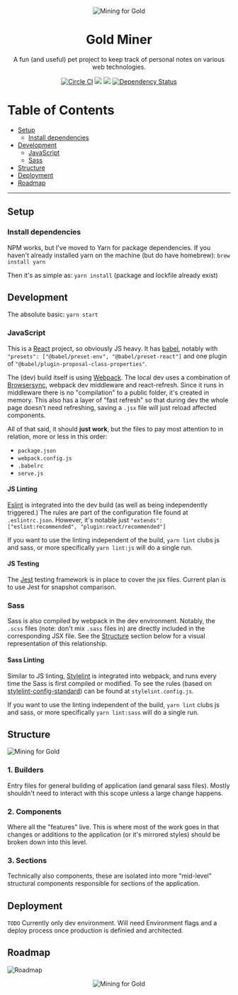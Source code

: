 <p align="center"><img src="https://rawgithub.com/jadef/gold-miner/master/docs/images/logo-crest.svg" alt="Mining for Gold" /></p>

<h1 align="center">Gold Miner</h1>

<p align="center">A fun (and useful) pet project to keep track of personal notes on various web technologies.</p>

<p align="center"><a href="https://circleci.com/gh/jadef/gold-miner"><img src="https://img.shields.io/circleci/project/github/jadef/gold-miner.svg" alt="Circle CI" /></a> <a href="https://david-dm.org/jadef/gold-miner" title="dependencies status"><img src="https://david-dm.org/jadef/gold-miner/status.svg"/></a> <a href="https://david-dm.org/jadef/gold-miner?type=dev" title="devDependencies status"><img src="https://david-dm.org/jadef/gold-miner/dev-status.svg"/></a> <a href="https://github.com/jadef/gold-miner/releases/latest"><img src="https://img.shields.io/github/release/jadef/gold-miner/all.svg" alt="Dependency Status" /></a></p>

# Table of Contents

* [Setup](#setup)
  * [Install dependencies](#install-dependencies)
* [Development](#development)
  * [JavaScript](#javascript)
  * [Sass](#sass)
* [Structure](#structure)
* [Deployment](#deployment)
* [Roadmap](#roadmap)

----

## Setup

### Install dependencies

NPM works, but I've moved to Yarn for package dependencies. If you haven't already installed yarn on the machine (but do have homebrew): `brew install yarn`

Then it's as simple as: `yarn install` (package and lockfile already exist)

## Development

The absolute basic: `yarn start`

### JavaScript

This is a [React](https://facebook.github.io/react/) project, so obviously JS heavy. It has [babel](http://babeljs.io/), notably with `"presets": ["@babel/preset-env", "@babel/preset-react"]` and one plugin of `"@babel/plugin-proposal-class-properties"`.

The (dev) build itself is using [Webpack](https://webpack.js.org/). The local dev uses a combination of [Browsersync](https://www.browsersync.io/), webpack dev middleware and react-refresh. Since it runs in middleware there is no "compilation" to a public folder, it's created in memory. This also has a layer of "fast refresh" so that during dev the whole page doesn't need refreshing, saving a `.jsx` file will just reload affected components.

All of that said, it should **just work**, but the files to pay most attention to in relation, more or less in this order:

- `package.json`
- `webpack.config.js`
- `.babelrc`
- `serve.js`


#### JS Linting

[Eslint](http://eslint.org/) is integrated into the dev build (as well as being independently triggered.) The rules are part of the configuration file found at `.eslintrc.json`. However, it's notable just `"extends": ["eslint:recommended", "plugin:react/recommended"]`

If you want to use the linting independent of the build, `yarn lint` clubs js and sass, or more specifically `yarn lint:js` will do a single run.

#### JS Testing

The [Jest](https://jestjs.io/) testing framework is in place to cover the jsx files. Current plan is to use Jest for snapshot comparison.

### Sass

Sass is also compiled by webpack in the dev environment. Notably, the `.scss` files (note: don't mix `.sass` files in) are directly included in the corresponding JSX file. See the [Structure](#structure) section below for a visual representation of this relationship.

#### Sass Linting

Similar to JS linting, [Stylelint](https://stylelint.io/) is integrated into webpack, and runs every time the Sass is first compiled or modified. To see the rules (based on [stylelint-config-standard](https://github.com/stylelint/stylelint-config-standard)) can be found at `stylelint.config.js`. 

If you want to use the linting independent of the build, `yarn lint` clubs js and sass, or more specifically `yarn lint:sass` will do a single run.

## Structure

![Mining for Gold](https://rawgithub.com/jadef/gold-miner/master/docs/images/component-structure.png)

### 1. Builders

Entry files for general building of application (and genaral sass files). Mostly shouldn't need to interact with this scope unless a large change happens.

### 2. Components

Where all the "features" live. This is where most of the work goes in that changes or additions to the application (or it's mirrored styles) should be broken down into this level.

### 3. Sections

Technically also components, these are isolated into more "mid-level" structural components responsible for sections of the application.

## Deployment

`TODO` Currently only dev environment. Will need Environment flags and a deploy process once production is definied and architected.

## Roadmap

![Roadmap](https://rawgithub.com/jadef/gold-miner/master/docs/images/roadmap.png)


<p align="center"><img src="https://rawgithub.com/jadef/gold-miner/master/docs/images/logo-sm.svg" alt="Mining for Gold" /></p>